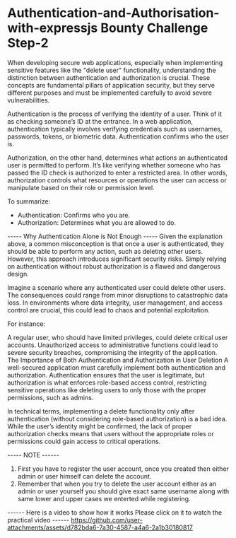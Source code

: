 # Authentication-and-Authorisation-with-expressjs Bounty Challenge Step-2

When developing secure web applications, especially when implementing sensitive features like the "delete user" functionality, understanding the distinction between authentication and authorization is crucial. These concepts are fundamental pillars of application security, but they serve different purposes and must be implemented carefully to avoid severe vulnerabilities.

Authentication is the process of verifying the identity of a user. Think of it as checking someone’s ID at the entrance. In a web application, authentication typically involves verifying credentials such as usernames, passwords, tokens, or biometric data. Authentication confirms who the user is.

Authorization, on the other hand, determines what actions an authenticated user is permitted to perform. It’s like verifying whether someone who has passed the ID check is authorized to enter a restricted area. In other words, authorization controls what resources or operations the user can access or manipulate based on their role or permission level.

To summarize:
* Authentication: Confirms who you are.
* Authorization: Determines what you are allowed to do.

----- Why Authentication Alone is Not Enough -----
Given the explanation above, a common misconception is that once a user is authenticated, they should be able to perform any action, such as deleting other users. However, this approach introduces significant security risks. Simply relying on authentication without robust authorization is a flawed and dangerous design.

Imagine a scenario where any authenticated user could delete other users. The consequences could range from minor disruptions to catastrophic data loss. In environments where data integrity, user management, and access control are crucial, this could lead to chaos and potential exploitation.

For instance:

A regular user, who should have limited privileges, could delete critical user accounts.
Unauthorized access to administrative functions could lead to severe security breaches, compromising the integrity of the application.
The Importance of Both Authentication and Authorization in User Deletion
A well-secured application must carefully implement both authentication and authorization. Authentication ensures that the user is legitimate, but authorization is what enforces role-based access control, restricting sensitive operations like deleting users to only those with the proper permissions, such as admins.

In technical terms, implementing a delete functionality only after authentication (without considering role-based authorization) is a bad idea. While the user’s identity might be confirmed, the lack of proper authorization checks means that users without the appropriate roles or permissions could gain access to critical operations.


-----  NOTE  ------
1. First you have to register the user account, once you created then either admin or user himself can delete the account.
2. Remember that when you try to delete the user account either as an admin or user yourself you should give exact same username along with same lower and upper cases we enterted while registering.

------ Here is a video to show how it works Please click on it to watch the practical video ------
https://github.com/user-attachments/assets/d782bda6-7a30-4587-a4a6-2a1b30180817

























